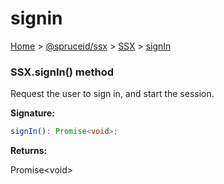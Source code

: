 # signin

[Home](https://github.com/spruceid/ssx/blob/main/documentation/reference/ssx-sdk/index.md) > [@spruceid/ssx](../) > [SSX](./) > [signIn](ssx.ssx.signin.md)

### SSX.signIn() method

Request the user to sign in, and start the session.

**Signature:**

```typescript
signIn(): Promise<void>;
```

**Returns:**

Promise\<void>

